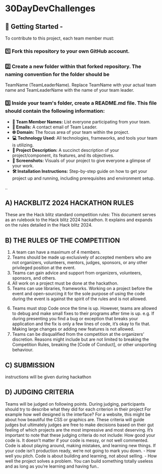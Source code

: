 # 30DayDevChallenges

## 📌 Getting Started -
To contribute to this project, each team member must:

### 1️⃣ Fork this repository to your own GitHub account.
   
### 2️⃣ Create a new folder within that forked repository. The naming convention for the folder should be
   TeamName (TeamLeaderName). Replace TeamName with your actual team name and TeamLeaderName with the name of your team leader.
   
 ### 3️⃣ Inside your team's folder, create a README.md file. This file should contain the following information:
- **👥 Team Member Names:** List everyone participating from your team.
- **📧 Emails:** A contact email of Team Leader.
- **🌐 Domain:** The focus area of your team within the project.
- **💻 Technology Used:** All technologies, frameworks, and tools your team is utilizing.
- **📖 Project Description:** A succinct description of your project/component, its features, and its objectives.
- **📸 Screenshots:** Visuals of your project to give everyone a glimpse of your work.
- **🛠 Installation Instructions:** Step-by-step guide on how to get your project up and running, including prerequisites and environment setup.
  
 
..
## A) HACKBLITZ 2024 HACKATHON RULES
These are the Hack blitz standard competition rules: This
document serves as an rulebook to the Hack blitz 2024
hackathon. It explains and expands on the rules detailed in the
Hack blitz 2024.
## B) THE RULES OF THE COMPETITION
1. A team can have a maximum of 4 members.
2. Teams should be made up exclusively of accepted
members who are not organizers, volunteers, mentors,
judges, sponsors, or any other privileged position at the
event.
3. Teams can gain advice and support from organizers,
volunteers, sponsors, and others.
4. All work on a project must be done at the hackathon.
5. Teams can use libraries, frameworks. Working on a project
before the event and open-sourcing it for the sole purpose of
using the code during the event is against the spirit of the
rules and is not allowed.
6) Teams must stop Code once the time is up. However,
teams are allowed to debug and make small fixes to their
programs after time is up. e.g. If during presenting you find a
bug or exception that breaks your application and the fix is
only a few lines of code, it’s okay to fix that. Making large
changes or adding new features is not allowed.
7) Teams can be disqualified from the competition at the
organizers’ discretion. Reasons might include but are not
limited to breaking the Competition Rules, breaking the [Code
of Conduct], or other unsporting behaviour.
## C) SUBMISSION
instructions will be given during hackathon
## D) JUDGING CRITERIA
Teams will be judged on following points. During judging,
participants should try to describe what they did for each criterion
in their project For example how well designed is the interface?
For a website, this might be about how beautiful the CSS or
graphics are. These criteria will guide judges but ultimately judges
are free to make decisions based on their gut feeling of which
projects are the most impressive and most deserving.
It’s important to note that these judging criteria do not include:
How good your code is. It doesn’t matter if your code is messy,
or not well commented. Code is about playing around, making
mistakes, and learning new things. If your code isn’t production
ready, we’re not going to mark you down. - How well you pitch.
Code is about building and learning, not about selling. - How well
the project solves a problem. You can build something totally
useless and as long as you’re learning and having fun..
